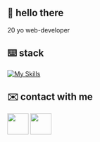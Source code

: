 ## 👋 hello there

20 yo web-developer

## ⌨️ stack

[![My Skills](https://skillicons.dev/icons?i=html,css,js,php,mysql,git,idea)](https://skillicons.dev)

## ✉️ contact with me

[<img height="48" width="48" src="https://cdn.simpleicons.org/telegram/"/>](https://t.me/avsharapov)
[<img height="48" width="48" src="https://cdn.simpleicons.org/vk/"/>](https://vk.com/avsharapov)
